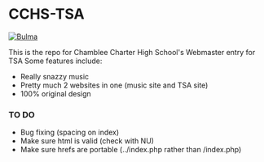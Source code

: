 # __CCHS-TSA__

[![Bulma](https://bulma.io/images/made-with-bulma--black.png)](https://bulma.io)

This is the repo for Chamblee Charter High School's Webmaster entry for TSA
Some features include:
  - Really snazzy music
  - Pretty much 2 websites in one (music site and TSA site)
  - 100% original design


### TO DO
  - Bug fixing (spacing on index)
  - Make sure html is valid (check with NU)
  - Make sure hrefs are portable (../index.php rather than /index.php)
